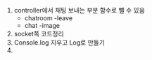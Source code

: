 1. controller에서 채팅 보내는 부분 함수로 뺄 수 있음
    - chatroom
      -leave
    - chat
      -image
2. socket쪽 코드정리
3. Console.log 지우고 Log로 만들기
4.
